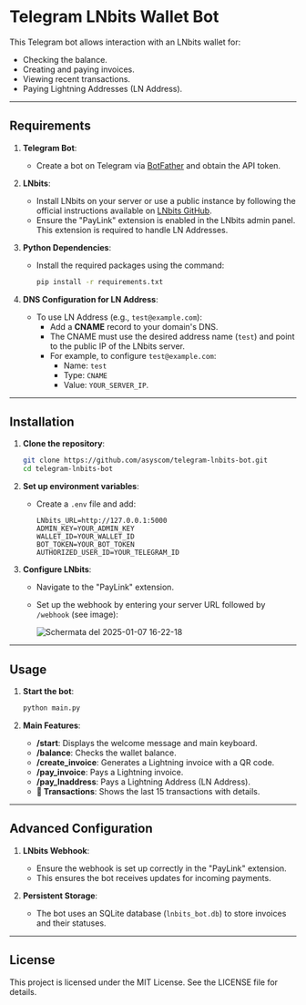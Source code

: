 # Telegram LNbits Wallet Bot

This Telegram bot allows interaction with an LNbits wallet for:

- Checking the balance.
- Creating and paying invoices.
- Viewing recent transactions.
- Paying Lightning Addresses (LN Address).

---

## Requirements

1. **Telegram Bot**:

   - Create a bot on Telegram via [BotFather](https://t.me/BotFather) and obtain the API token.

2. **LNbits**:

   - Install LNbits on your server or use a public instance by following the official instructions available on [LNbits GitHub](https://github.com/lnbits/lnbits).
   - Ensure the "PayLink" extension is enabled in the LNbits admin panel. This extension is required to handle LN Addresses.

3. **Python Dependencies**:

   - Install the required packages using the command:
     ```bash
     pip install -r requirements.txt
     ```

4. **DNS Configuration for LN Address**:

   - To use LN Address (e.g., `test@example.com`):
     - Add a **CNAME** record to your domain's DNS.
     - The CNAME must use the desired address name (`test`) and point to the public IP of the LNbits server.
     - For example, to configure `test@example.com`:
       - Name: `test`
       - Type: `CNAME`
       - Value: `YOUR_SERVER_IP`.

---

## Installation

1. **Clone the repository**:

   ```bash
   git clone https://github.com/asyscom/telegram-lnbits-bot.git
   cd telegram-lnbits-bot
   ```

2. **Set up environment variables**:

   - Create a `.env` file and add:
     ```env
     LNbits_URL=http://127.0.0.1:5000
     ADMIN_KEY=YOUR_ADMIN_KEY
     WALLET_ID=YOUR_WALLET_ID
     BOT_TOKEN=YOUR_BOT_TOKEN
     AUTHORIZED_USER_ID=YOUR_TELEGRAM_ID
     ```

3. **Configure LNbits**:

   - Navigate to the "PayLink" extension.
   - Set up the webhook by entering your server URL followed by `/webhook` (see image):

     ![Schermata del 2025-01-07 16-22-18](https://github.com/user-attachments/assets/9c8dd7f6-fbe1-436a-bd3e-8f6f4c4663a0)



---

## Usage

1. **Start the bot**:

   ```bash
   python main.py
   ```

2. **Main Features**:

   - **/start**: Displays the welcome message and main keyboard.
   - **/balance**: Checks the wallet balance.
   - **/create\_invoice**: Generates a Lightning invoice with a QR code.
   - **/pay\_invoice**: Pays a Lightning invoice.
   - **/pay\_lnaddress**: Pays a Lightning Address (LN Address).
   - **📜 Transactions**: Shows the last 15 transactions with details.

---

## Advanced Configuration

1. **LNbits Webhook**:

   - Ensure the webhook is set up correctly in the "PayLink" extension.
   - This ensures the bot receives updates for incoming payments.

2. **Persistent Storage**:

   - The bot uses an SQLite database (`lnbits_bot.db`) to store invoices and their statuses.

---

## License

This project is licensed under the MIT License. See the LICENSE file for details.

